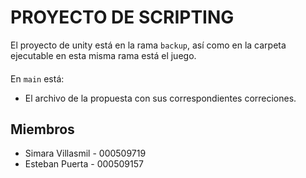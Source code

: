 # PROYECTO DE SCRIPTING
El proyecto de unity está en la rama `backup`, así como en la carpeta ejecutable en esta misma rama está el juego.
####
En `main` está:
- El archivo de la propuesta con sus correspondientes correciones.

## Miembros
- Simara Villasmil - 000509719
- Esteban Puerta - 000509157
